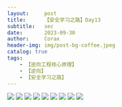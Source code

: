 ```yaml
---
layout:     post
title:      【安全学习之路】Day13
subtitle:   sec
date:       2023-09-30
author:     Corax
header-img: img/post-bg-coffee.jpeg
catalog: true
tags:
    - 【逆向工程核心原理】
    - 【逆向】
    - 【安全学习之路】
---
```


![](https://typora-1321221957.cos.ap-shanghai.myqcloud.com/image1/202311021047788.png)
![](https://typora-1321221957.cos.ap-shanghai.myqcloud.com/image1/202311021047789.png)
![](https://typora-1321221957.cos.ap-shanghai.myqcloud.com/image1/202311021047790.png)
![](https://typora-1321221957.cos.ap-shanghai.myqcloud.com/image1/202311021047792.png)
![](https://typora-1321221957.cos.ap-shanghai.myqcloud.com/image1/202311021047793.png)
![](https://typora-1321221957.cos.ap-shanghai.myqcloud.com/image1/202311021047794.png)
![](https://typora-1321221957.cos.ap-shanghai.myqcloud.com/image1/202311021047795.png)
![](https://typora-1321221957.cos.ap-shanghai.myqcloud.com/image1/202311021047796.png)
![](https://typora-1321221957.cos.ap-shanghai.myqcloud.com/image1/202311021047797.png)
